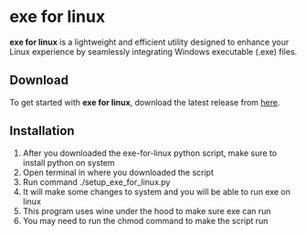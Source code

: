 # exe for linux

**exe for linux** is a lightweight and efficient utility designed to enhance your Linux experience by seamlessly integrating Windows executable (.exe) files.

## Download

To get started with **exe for linux**, download the latest release from [here](https://github.com/Fundiman/exe-for-linux/releases).

## Installation

1. After you downloaded the exe-for-linux python script, make sure to install python on system
2. Open terminal in where you downloaded the script
3. Run command ./setup_exe_for_linux.py
4. It will make some changes to system and you will be able to run exe on linux
5. This program uses wine under the hood to make sure exe can run
6. You may need to run the chmod command to make the script run
